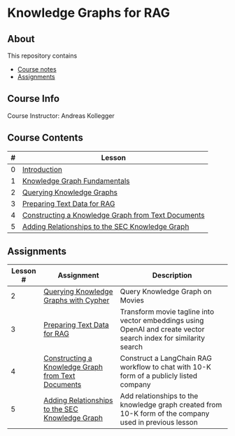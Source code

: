 # Knowledge Graphs for RAG

## About

This repository contains

- [Course notes](#course-contents)
- [Assignments](#assignments)

## Course Info

Course Instructor: Andreas Kollegger

## Course Contents

|#|Lesson    |
|-|----------|
|0|[Introduction](./notes/Lesson_0.md)|
|1|[Knowledge Graph Fundamentals](./notes/Lesson_1.md)|
|2|[Querying Knowledge Graphs](./notes/Lesson_2.md)|
|3|[Preparing Text Data for RAG](./notes/Lesson_3.md)|
|4|[Constructing a Knowledge Graph from Text Documents](./notes/Lesson_4.md)|
|5|[Adding Relationships to the SEC Knowledge Graph](./notes/Lesson_5.md)|

## Assignments

|Lesson #|Assignment|Description|
|-|----------|-----------|
|2|[Querying Knowledge Graphs with Cypher](./notes/Lesson_2.md#notebook)|Query Knowledge Graph on Movies|
|3|[Preparing Text Data for RAG](./notes/Lesson_3.md#notebook)|Transform movie tagline into vector embeddings using OpenAI and create vector search index for similarity search|
|4|[Constructing a Knowledge Graph from Text Documents](./notes/Lesson_4.md#notebook)|Construct a LangChain RAG workflow to chat with 10-K form of a publicly listed company|
|5|[Adding Relationships to the SEC Knowledge Graph](./notes/Lesson_5.md#notebook)|Add relationships to the knowledge graph created from 10-K form of the company used in previous lesson|
